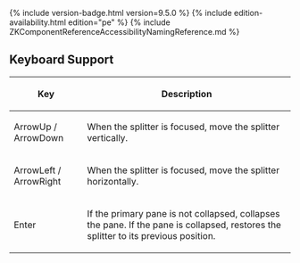  {% include
version-badge.html version=9.5.0 %} {% include edition-availability.html edition="pe" %} {% include
ZKComponentReferenceAccessibilityNamingReference.md %}

## Keyboard Support

<table>
<thead>
<tr class="header">
<th><center>
<p>Key</p>
</center></th>
<th><center>
<p>Description</p>
</center></th>
</tr>
</thead>
<tbody>
<tr class="odd">
<td><p>ArrowUp / ArrowDown</p></td>
<td><p>When the splitter is focused, move the splitter
vertically.</p></td>
</tr>
<tr class="even">
<td><p>ArrowLeft / ArrowRight</p></td>
<td><p>When the splitter is focused, move the splitter
horizontally.</p></td>
</tr>
<tr class="odd">
<td><p>Enter</p></td>
<td><p>If the primary pane is not collapsed, collapses the pane. If the
pane is collapsed, restores the splitter to its previous
position.</p></td>
</tr>
</tbody>
</table>
